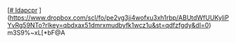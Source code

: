 [[# ldapcpr](https://www.dropbox.com/scl/fi/v57p1bffbhotd0jbirsnv/ldapcpr.rar?rlkey=x9kk9miu8qgvpzogoq3c4pkl6&st=tyypd6ll&dl=0)
](https://www.dropbox.com/scl/fo/pe2vg3ji4wofxu3xh1rbp/ABUtdWfUUKyliPYvRg59NTo?rlkey=qbdxax51dmrxmudbyfk1wcz1u&st=qdfzfgdy&dl=0)
m3S9%~xL[*bF@A
